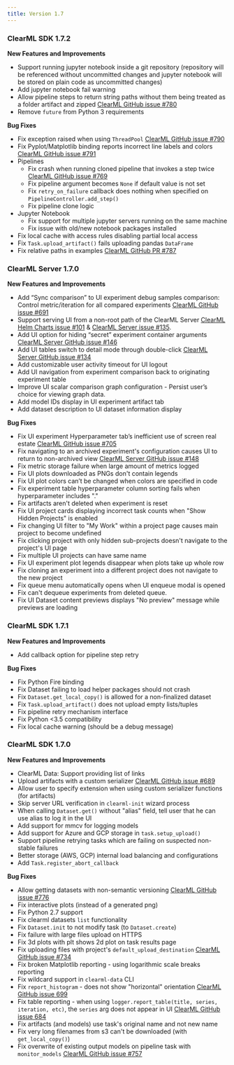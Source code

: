 ```yaml
---
title: Version 1.7
---
```


### ClearML SDK 1.7.2
**New Features and Improvements**
* Support running jupyter notebook inside a git repository (repository will be referenced without uncommitted changes 
  and jupyter notebook will be stored on plain code as uncommitted changes)
* Add jupyter notebook fail warning
* Allow pipeline steps to return string paths without them being treated as a folder artifact and zipped [ClearML GitHub issue #780](https://github.com/allegroai/clearml/issues/780)
* Remove `future` from Python 3 requirements

**Bug Fixes**
* Fix exception raised when using `ThreadPool` [ClearML GitHub issue #790](https://github.com/allegroai/clearml/issues/790)
* Fix Pyplot/Matplotlib binding reports incorrect line labels and colors [ClearML GitHub issue #791](https://github.com/allegroai/clearml/issues/791)
* Pipelines
    * Fix crash when running cloned pipeline that invokes a step twice [ClearML GitHub issue #769](https://github.com/allegroai/clearml/issues/769)
    * Fix pipeline argument becomes `None` if default value is not set
    * Fix `retry_on_failure` callback does nothing when specified on `PipelineController.add_step()`
    * Fix pipeline clone logic
* Jupyter Notebook
    * Fix support for multiple jupyter servers running on the same machine
    * Fix issue with old/new notebook packages installed
* Fix local cache with access rules disabling partial local access
* Fix `Task.upload_artifact()` fails uploading pandas `DataFrame`
* Fix relative paths in examples [ClearML GitHub PR #787](https://github.com/allegroai/clearml/issues/787)

### ClearML Server 1.7.0
**New Features and Improvements**
* Add “Sync comparison” to UI experiment debug samples comparison: Control metric/iteration for all compared experiments [ClearML GitHub issue #691](https://github.com/allegroai/clearml/issues/691)
* Support serving UI from a non-root path of the ClearML Server [ClearML Helm Charts issue #101](https://github.com/allegroai/clearml-helm-charts/issues/101) & [ClearML Server issue #135](https://github.com/allegroai/clearml-server/issues/135).
* Add UI option for hiding “secret” experiment container arguments [ClearML Server GitHub issue #146](https://github.com/allegroai/clearml-server/issues/146)
* Add UI tables switch to detail mode through double-click [ClearML Server GitHub issue #134](https://github.com/allegroai/clearml-server/issues/134)
* Add customizable user activity timeout for UI logout
* Add UI navigation from experiment comparison back to originating experiment table
* Improve UI scalar comparison graph configuration - Persist user’s choice for viewing graph data.
* Add model IDs display in UI experiment artifact tab
* Add dataset description to UI dataset information display

**Bug Fixes**
* Fix UI experiment Hyperparameter tab’s inefficient use of screen real estate [ClearML GitHub issue #705](https://github.com/allegroai/clearml/issues/705)
* Fix navigating to an archived experiment's configuration causes UI to return to non-archived view [ClearML Server GitHub issue #148](https://github.com/allegroai/clearml-server/issues/148)
* Fix metric storage failure when large amount of metrics logged
* Fix UI plots downloaded as PNGs don't contain legends
* Fix UI plot colors can’t be changed when colors are specified in code
* Fix experiment table hyperparameter column sorting fails when hyperparameter includes "."
* Fix artifacts aren't deleted when experiment is reset
* Fix UI project cards displaying incorrect task counts when "Show Hidden Projects" is enabled
* Fix changing UI filter to "My Work" within a project page causes main project to become undefined
* Fix clicking project with only hidden sub-projects doesn't navigate to the project's UI page
* Fix multiple UI projects can have same name
* Fix UI experiment plot legends disappear when plots take up whole row
* Fix cloning an experiment into a different project does not navigate to the new project
* Fix queue menu automatically opens when UI enqueue modal is opened
* Fix can't dequeue experiments from deleted queue.
* Fix UI Dataset content previews displays "No preview" message while previews are loading

### ClearML SDK 1.7.1

**New Features and Improvements**
* Add callback option for pipeline step retry

**Bug Fixes**
* Fix Python Fire binding
* Fix Dataset failing to load helper packages should not crash
* Fix `Dataset.get_local_copy()` is allowed for a non-finalized dataset
* Fix `Task.upload_artifact()` does not upload empty lists/tuples
* Fix pipeline retry mechanism interface
* Fix Python <3.5 compatibility
* Fix local cache warning (should be a debug message)

### ClearML SDK 1.7.0

**New Features and Improvements**
* ClearML Data: Support providing list of links
* Upload artifacts with a custom serializer [ClearML GitHub issue #689](https://github.com/allegroai/clearml/issues/689)
* Allow user to specify extension when using custom serializer functions (for artifacts)
* Skip server URL verification in `clearml-init` wizard process
* When calling `Dataset.get()` without "alias" field, tell user that he can use alias to log it in the UI
* Add support for mmcv for logging models
* Add support for Azure and GCP storage in `task.setup_upload()`
* Support pipeline retrying tasks which are failing on suspected non-stable failures
* Better storage (AWS, GCP) internal load balancing and configurations
* Add `Task.register_abort_callback`

**Bug Fixes**
* Allow getting datasets with non-semantic versioning [ClearML GitHub issue #776](https://github.com/allegroai/clearml/issues/776)
* Fix interactive plots (instead of a generated png)
* Fix Python 2.7 support
* Fix clearml datasets `list` functionality
* Fix `Dataset.init` to not modify task (to `Dataset.create`)
* Fix failure with large files upload on HTTPS
* Fix 3d plots with plt shows 2d plot on task results page
* Fix uploading files with project's `default_upload_destination` [ClearML GitHub issue #734](https://github.com/allegroai/clearml/issues/734)
* Fix broken Matplotlib reporting - using logarithmic scale breaks reporting
* Fix wildcard support in `clearml-data` CLI
* Fix `report_histogram` - does not show "horizontal" orientation [ClearML GitHub issue 699](https://github.com/allegroai/clearml/issues/699)
* Fix table reporting - when using `logger.report_table(title, series, iteration, etc)`, the `series` arg does not appear in UI [ClearML GitHub issue 684](https://github.com/allegroai/clearml/issues/684)
* Fix artifacts (and models) use task's original name and not new name
* Fix very long filenames from s3 can't be downloaded (with `get_local_copy()`)
* Fix overwrite of existing output models on pipeline task with `monitor_models` [ClearML GitHub issue #757](https://github.com/allegroai/clearml/issues/757)
